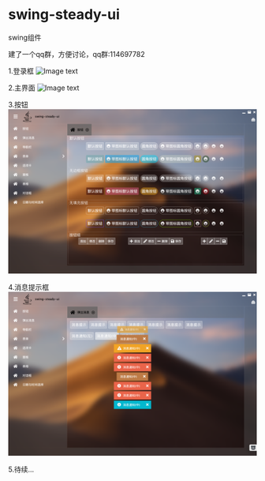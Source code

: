 # swing-steady-ui
swing组件

建了一个qq群，方便讨论，qq群:114697782

1.登录框
![Image text](https://github.com/lwdillon/swing-steady-ui/raw/master/.README/WeChate323d760e57358b3298f95e2e0933280.png)

2.主界面
![Image text](https://github.com/lwdillon/swing-steady-ui/raw/master/.README/WeChat39625d79adddaf9a5bd624c2e0d219e3.png)

3.按钮
![Image text](https://github.com/lwdillon/swing-steady-ui/raw/master/.README/WeChatd28fb01663687a7d6549f9f9a061bd78.png)

4.消息提示框
![Image text](https://github.com/lwdillon/swing-steady-ui/raw/master/.README/WeChat502.png)

5.待续...
